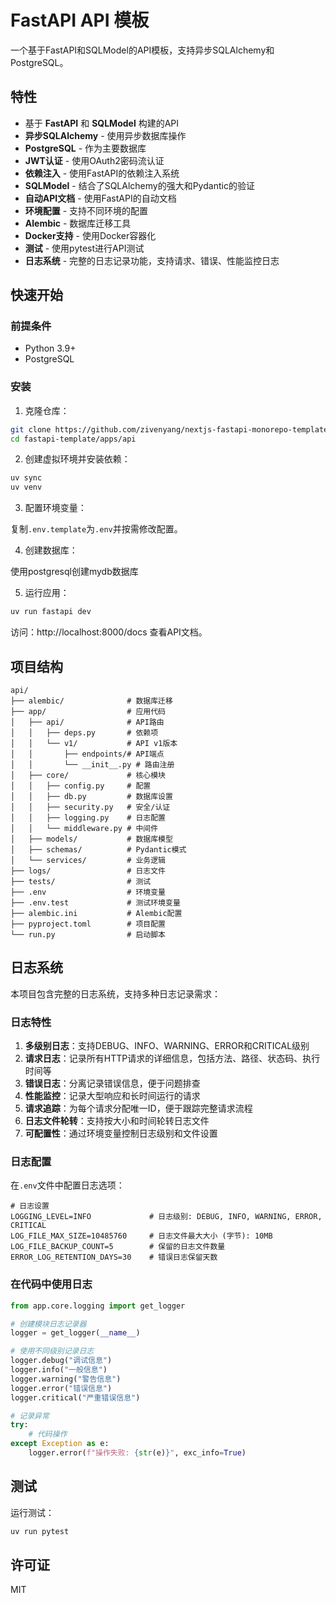 # FastAPI API 模板

一个基于FastAPI和SQLModel的API模板，支持异步SQLAlchemy和PostgreSQL。

## 特性

- 基于 **FastAPI** 和 **SQLModel** 构建的API
- **异步SQLAlchemy** - 使用异步数据库操作
- **PostgreSQL** - 作为主要数据库
- **JWT认证** - 使用OAuth2密码流认证
- **依赖注入** - 使用FastAPI的依赖注入系统
- **SQLModel** - 结合了SQLAlchemy的强大和Pydantic的验证
- **自动API文档** - 使用FastAPI的自动文档
- **环境配置** - 支持不同环境的配置
- **Alembic** - 数据库迁移工具
- **Docker支持** - 使用Docker容器化
- **测试** - 使用pytest进行API测试
- **日志系统** - 完整的日志记录功能，支持请求、错误、性能监控日志

## 快速开始

### 前提条件

- Python 3.9+
- PostgreSQL

### 安装

1. 克隆仓库：

```bash
git clone https://github.com/zivenyang/nextjs-fastapi-monorepo-template.git
cd fastapi-template/apps/api
```

2. 创建虚拟环境并安装依赖：

```bash
uv sync
uv venv
```

3. 配置环境变量：

复制`.env.template`为`.env`并按需修改配置。

4. 创建数据库：

使用postgresql创建mydb数据库

5. 运行应用：

```bash
uv run fastapi dev
```

访问：http://localhost:8000/docs 查看API文档。

## 项目结构

```
api/
├── alembic/              # 数据库迁移
├── app/                  # 应用代码
│   ├── api/              # API路由
│   │   ├── deps.py       # 依赖项
│   │   └── v1/           # API v1版本
│   │       ├── endpoints/# API端点
│   │       └── __init__.py # 路由注册
│   ├── core/             # 核心模块
│   │   ├── config.py     # 配置
│   │   ├── db.py         # 数据库设置
│   │   ├── security.py   # 安全/认证
│   │   ├── logging.py    # 日志配置
│   │   └── middleware.py # 中间件
│   ├── models/           # 数据库模型
│   ├── schemas/          # Pydantic模式
│   └── services/         # 业务逻辑
├── logs/                 # 日志文件
├── tests/                # 测试
├── .env                  # 环境变量
├── .env.test             # 测试环境变量
├── alembic.ini           # Alembic配置
├── pyproject.toml        # 项目配置
└── run.py                # 启动脚本
```

## 日志系统

本项目包含完整的日志系统，支持多种日志记录需求：

### 日志特性

1. **多级别日志**：支持DEBUG、INFO、WARNING、ERROR和CRITICAL级别
2. **请求日志**：记录所有HTTP请求的详细信息，包括方法、路径、状态码、执行时间等
3. **错误日志**：分离记录错误信息，便于问题排查
4. **性能监控**：记录大型响应和长时间运行的请求
5. **请求追踪**：为每个请求分配唯一ID，便于跟踪完整请求流程
6. **日志文件轮转**：支持按大小和时间轮转日志文件
7. **可配置性**：通过环境变量控制日志级别和文件设置

### 日志配置

在`.env`文件中配置日志选项：

```
# 日志设置
LOGGING_LEVEL=INFO             # 日志级别: DEBUG, INFO, WARNING, ERROR, CRITICAL
LOG_FILE_MAX_SIZE=10485760     # 日志文件最大大小 (字节): 10MB
LOG_FILE_BACKUP_COUNT=5        # 保留的日志文件数量
ERROR_LOG_RETENTION_DAYS=30    # 错误日志保留天数
```

### 在代码中使用日志

```python
from app.core.logging import get_logger

# 创建模块日志记录器
logger = get_logger(__name__)

# 使用不同级别记录日志
logger.debug("调试信息")
logger.info("一般信息")
logger.warning("警告信息")
logger.error("错误信息")
logger.critical("严重错误信息")

# 记录异常
try:
    # 代码操作
except Exception as e:
    logger.error(f"操作失败: {str(e)}", exc_info=True)
```

## 测试

运行测试：

```bash
uv run pytest
```

## 许可证

MIT
